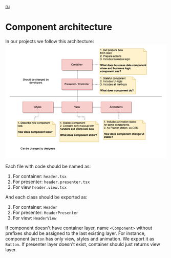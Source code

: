 [ru](./README.ru.md)

# Component architecture

In our projects we follow this architecture:
![Architecture](./architecture.png)

Each file with code should be named as:
1. For container: `header.tsx`
2. For presenter: `header.presenter.tsx`
3. For view `header.view.tsx`

And each class should be exported as:
1. For container: `Header`
2. For presenter: `HeaderPresenter`
3. For view: `HeaderView`

If component doesn't have container layer, name `<Component>` without 
prefixes should be assigned to the last existing layer. For instance, 
component `Button` has only view, styles and animation. We export it 
as `Button`. If presenter layer doesn't exist, container should just 
returns view layer.
